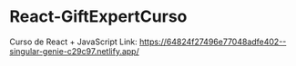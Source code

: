 # React-GiftExpertCurso
Curso de React + JavaScript 
Link: https://64824f27496e77048adfe402--singular-genie-c29c97.netlify.app/
